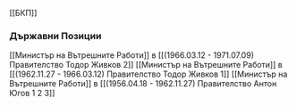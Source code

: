[[БКП]]

### Държавни Позиции
[[Министър на Вътрешните Работи]] в [[(1966.03.12 - 1971.07.09) Правителство Тодор Живков 2]]
[[Министър на Вътрешните Работи]] в [[(1962.11.27 - 1966.03.12) Правителство Тодор Живков 1]]
[[Министър на Вътрешните Работи]] в [[(1956.04.18 - 1962.11.27) Правителство Антон Югов 1 2 3]]